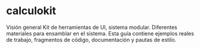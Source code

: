 # calculokit
Visión general Kit de herramientas de UI, sistema modular. Diferentes materiales para ensamblar en el sistema.  Esta guía contiene ejemplos reales de trabajo, fragmentos de código, documentación y pautas de estilo.
